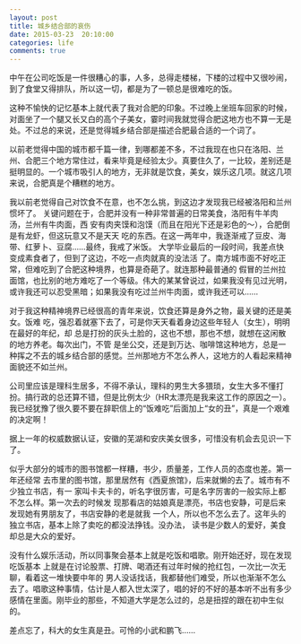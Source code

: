 ```yaml
---
layout: post
title: 城乡结合部的哀伤
date: 2015-03-23  20:10:00
categories: life
comments: true
---
```

中午在公司吃饭是一件很糟心的事，人多，总得走楼梯，下楼的过程中又很吵闹，到了食堂又得排队，所以这一切，都是为了一顿总是很难吃的饭。

<!--more-->

这种不愉快的记忆基本上就代表了我对合肥的印象。不过晚上坐班车回家的时候，对面坐了一个腿又长又白的高个子美女，霎时间我就觉得合肥这地方也不算一无是处。不过总的来说，还是觉得城乡结合部是描述合肥最合适的一个词了。

以前老觉得中国的城市都千篇一律，到哪都差不多，不过我现在也只在洛阳、兰州、合肥三个地方常住过，看来毕竟是经验太少。真要住久了，一比较，差别还是挺明显的。一个城市吸引人的地方，无非就是饮食，美女，娱乐这几项。就这几项来说，合肥真是个糟糕的地方。


我以前老觉得自己对饮食不在意，也不怎么挑，到这边才发现我已经被洛阳和兰州惯坏了。
关键问题在于，合肥并没有一种非常普遍的日常美食，洛阳有牛羊肉汤，兰州有牛肉面，西
安有肉夹馍和泡馍（而且在阳光下还是彩色的～），合肥倒是有龙虾，但这玩意又不是天天
吃的东西。在这一两年中，我逐渐戒了豆皮、海带、红萝卜、豆腐……最终，我戒了米饭。
大学毕业最后的一段时间，我差点快变成素食者了，但到了这边，不吃一点肉就真的没法活
了。南方城市面不好吃正常，但难吃到了合肥这种境界，也算是奇葩了。就连那种最普通的
假冒的兰州拉面馆，也比别的地方难吃了一个等级。伟大的某某曾说过，如果我没有见过光明，或许我还可以忍受黑暗；如果我没有吃过兰州牛肉面，或许我还可以……

对于我这种精神境界已经很高的青年来说，饮食还算是身外之物，最关键的还是美女。饭难
吃，强忍着就塞下去了，可是你天天看着身边这些年轻人（女生），明明在最好的年纪，却
总是打扮的灰头土脸的，这也不想，那也不想，就想在这闲散的地方养老。每次出门，不管
是坐公交，还是到万达、咖啡馆这种地方，总是一种挥之不去的城乡结合部的感觉。兰州那地方不怎么养人，这地方的人看起来精神面貌还不如兰州。

公司里应该是理科生居多，不得不承认，理科的男生大多猥琐，女生大多不懂打扮。搞行政的总还算不错，但是比例太少（HR太漂亮是我来这工作的原因之一）。我已经犹豫了很久要不要在辞职信上的“饭难吃”后面加上“女的丑”，真是一个艰难的决定啊！

据上一年的权威数据认证，安徽的芜湖和安庆美女很多，可惜没有机会去见识一下了。


似乎大部分的城市的图书馆都一样糟，书少，质量差，工作人员的态度也差。第一年还经常
去市里的图书馆，那里居然有《西夏旅馆》，后来就懒的去了。城市有不少独立书店，有一
家叫卡夫卡的，听名字很厉害，可是名字厉害的一般实际上都不怎么样。第一次去的时候发
现那看店的姑娘真是漂亮，书店也安静，可是后来发现她有男朋友了，书店安静的老是就我
一个人，所以也不怎么去了。这年头的独立书店，基本上除了卖吃的都没法挣钱。没办法，
读书是少数人的爱好，美食却总是大众的爱好。

没有什么娱乐活动，所以同事聚会基本上就是吃饭和唱歌。刚开始还好，现在发现吃饭基本
上就是在讨论股票、打牌、喝酒还有过年时候的抢红包，一次比一次无聊，看着这一堆快要中年的
男人没话找话，我都替他们难受，所以也渐渐不怎么去了。唱歌这种事情，估计是人都入世太深了，唱的好的不好的基本听不出有多少感情在里面。刚毕业的那些，不知道大学是怎么过的，总是扭捏的跟在初中生似的。

差点忘了，科大的女生真是丑。可怜的小武和鹏飞……


















